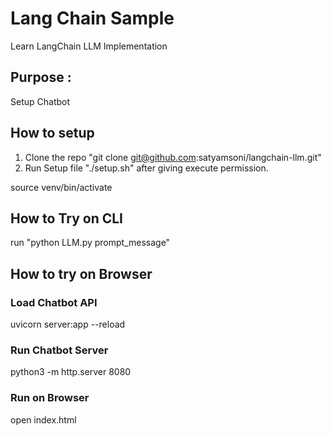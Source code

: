 # Lang Chain Sample
Learn LangChain LLM Implementation

## Purpose : 
Setup Chatbot

## How to setup 
1. Clone the repo "git clone git@github.com:satyamsoni/langchain-llm.git"
2. Run Setup file "./setup.sh" after giving execute permission.

source venv/bin/activate

## How to Try on CLI
run "python LLM.py prompt_message"

## How to try on Browser
### Load Chatbot API
uvicorn server:app --reload
### Run Chatbot Server
python3 -m http.server 8080
### Run on Browser
open index.html